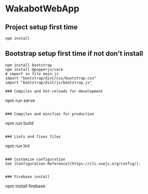 # WakabotWebApp

## Project setup first time
```
npm install
```

## Bootstrap setup first time if not don't install
```
npm install bootstrap
npm install @popperjs/core
# import in file main.js
import "bootstrap/dist/css/bootstrap.css"
import "bootstrap/dist/js/bootstrap.js"

### Compiles and hot-reloads for development
```
npm run serve
```

### Compiles and minifies for production
```
npm run build
```

### Lints and fixes files
```
npm run lint
```

### Customize configuration
See [Configuration Reference](https://cli.vuejs.org/config/).


### Firebase install
```
npm install firebase
```
